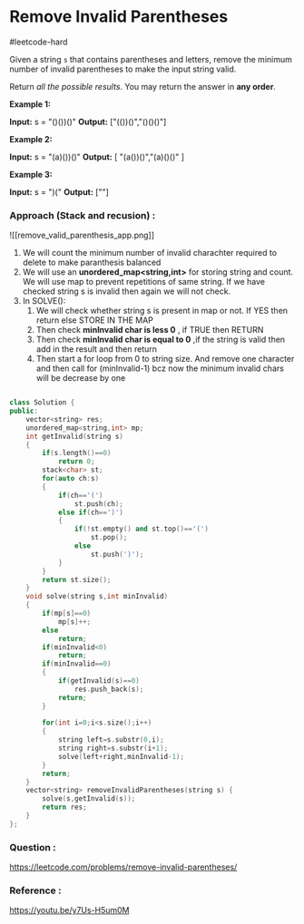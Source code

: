 # Remove Invalid Parentheses
#leetcode-hard


Given a string `s` that contains parentheses and letters, remove the minimum number of invalid parentheses to make the input string valid.

Return _all the possible results_. You may return the answer in **any order**.

**Example 1:**

**Input:** s = "()())()"
**Output:** ["(())()","()()()"]

**Example 2:**

**Input:** s = "(a)())()"
**Output:** [ "(a())()","(a)()()" ]

**Example 3:**

**Input:** s = ")("
**Output:** [""]



### Approach (Stack and recusion) :

![[remove_valid_parenthesis_app.png]]

1. We will count the  minimum number of invalid charachter required to delete to make paranthesis balanced
2. We will use an **unordered_map<string,int>** for storing string and count. We will use map to prevent repetitions of same string. If we have checked string s is invalid then again we will not check.
3. In SOLVE():
	1. We will check whether string s is present in map or not. If YES then return else STORE IN THE MAP
	2. Then check **minInvalid char is less 0** , if TRUE then RETURN
	3. Then check **minInvalid char is equal to  0** ,if the string is valid then add in the result and then return
	4. Then start a for loop from 0 to string size. And remove one character and then call for (minInvalid-1) bcz now the minimum invalid chars will be decrease by one

```C++

class Solution {
public:
    vector<string> res;
    unordered_map<string,int> mp;
    int getInvalid(string s)
    {
        if(s.length()==0)
            return 0;
        stack<char> st;
        for(auto ch:s)
        {
            if(ch=='(')
                st.push(ch);
            else if(ch==')')
            {
                if(!st.empty() and st.top()=='(')
                    st.pop();
                else
                    st.push(')');
            }
        }
        return st.size();
    }
    void solve(string s,int minInvalid)
    {
        if(mp[s]==0)
            mp[s]++;
        else
            return;
        if(minInvalid<0)
            return;
        if(minInvalid==0)
        {
            if(getInvalid(s)==0)
                res.push_back(s);
            return;
        }
        
        for(int i=0;i<s.size();i++)
        {
            string left=s.substr(0,i);
            string right=s.substr(i+1);
            solve(left+right,minInvalid-1);
        }
        return;
    }
    vector<string> removeInvalidParentheses(string s) {
        solve(s,getInvalid(s));
        return res;
    }
};
```

### Question :
https://leetcode.com/problems/remove-invalid-parentheses/


### Reference :
https://youtu.be/y7Us-H5um0M